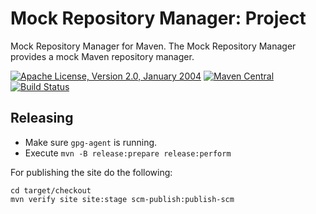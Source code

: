# Mock Repository Manager: Project

Mock Repository Manager for Maven. The Mock Repository Manager provides a mock Maven
repository manager.
 
[![Apache License, Version 2.0, January 2004](https://img.shields.io/github/license/mojohaus/mrm.svg?label=License)](http://www.apache.org/licenses/)
[![Maven Central](https://img.shields.io/maven-central/v/org.codehaus.mojo/mrm.svg?label=Maven%20Central)](https://search.maven.org/artifact/org.codehaus.mojo/mrm)
[![Build Status](https://travis-ci.org/mojohaus/mrm.svg?brnach=master)](https://travis-ci.org/mojohaus/mrm)

## Releasing

* Make sure `gpg-agent` is running.
* Execute `mvn -B release:prepare release:perform`

For publishing the site do the following:

```
cd target/checkout
mvn verify site site:stage scm-publish:publish-scm
```
